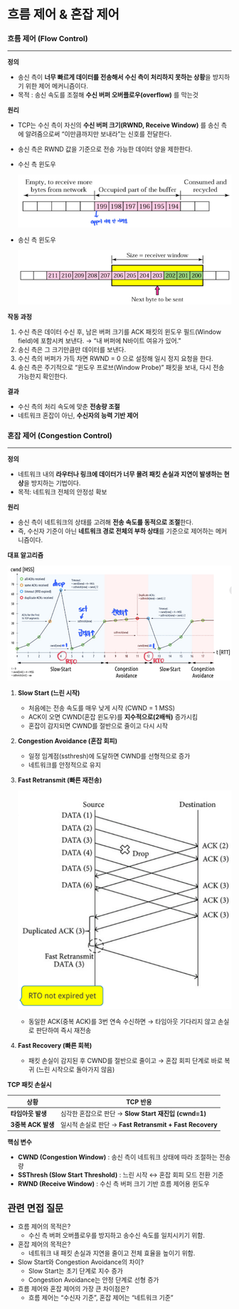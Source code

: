 # 흐름 제어 & 혼잡 제어

### 흐름 제어 (Flow Control)

---

**정의**

- 송신 측이 **너무 빠르게 데이터를 전송해서 수신 측이 처리하지 못하는 상황**을 방지하기 위한 제어 메커니즘이다.
- 목적 : 송신 속도를 조절해 **수신 버퍼 오버플로우(overflow)** 를 막는것

**원리**

- TCP는 수신 측이 자신의 **수신 버퍼 크기(RWND, Receive Window)** 를 송신 측에 알려줌으로써 “이만큼까지만 보내라”는 신호를 전달한다.
- 송신 측은 RWND 값을 기준으로 전송 가능한 데이터 양을 제한한다.
- 수신 측 윈도우

  ![r_window.png](./images/r_window.png)

- 송신 측 윈도우

  ![s_window.png](./images/s_window.png)

**작동 과정**

1. 수신 측은 데이터 수신 후, 남은 버퍼 크기를 ACK 패킷의 윈도우 필드(Window field)에 포함시켜 보낸다.
   → “내 버퍼에 N바이트 여유가 있어.”
2. 송신 측은 그 크기만큼만 데이터를 보낸다.
3. 수신 측의 버퍼가 가득 차면 RWND = 0 으로 설정해 일시 정지 요청을 한다.
4. 송신 측은 주기적으로 “윈도우 프로브(Window Probe)” 패킷을 보내, 다시 전송 가능한지 확인한다.

**결과**

- 수신 측의 처리 속도에 맞춘 **전송량 조절**
- 네트워크 혼잡이 아닌, **수신자의 능력 기반 제어**

### 혼잡 제어 (Congestion Control)

---

**정의**

- 네트워크 내의 **라우터나 링크에 데이터가 너무 몰려 패킷 손실과 지연이 발생하는 현상**을 방지하는 기법이다.
- 목적: 네트워크 전체의 안정성 확보

**원리**

- 송신 측이 네트워크의 상태를 고려해 **전송 속도를 동적으로 조절**한다.
- 즉, 수신자 기준이 아닌 **네트워크 경로 전체의 부하 상태**를 기준으로 제어하는 메커니즘이다.

**대표 알고리즘**

![congestion_control.png](./images/congestion_control.png)

1.  **Slow Start (느린 시작)**
    - 처음에는 전송 속도를 매우 낮게 시작 (CWND = 1 MSS)
    - ACK이 오면 CWND(혼잡 윈도우)를 **지수적으로(2배씩)** 증가시킴
    - 혼잡이 감지되면 CWND를 절반으로 줄이고 다시 시작
2.  **Congestion Avoidance (혼잡 회피)**
    - 일정 임계점(ssthresh)에 도달하면 CWND를 선형적으로 증가
    - 네트워크를 안정적으로 유지
3.  **Fast Retransmit (빠른 재전송)**

    ![3_dup_ack.png](./images/3_dup_ack.png)

    - 동일한 ACK(중복 ACK)를 3번 연속 수신하면
      → 타임아웃 기다리지 않고 손실로 판단하여 즉시 재전송

4.  **Fast Recovery (빠른 회복)**
    - 패킷 손실이 감지된 후 CWND를 절반으로 줄이고
      → 혼잡 회피 단계로 바로 복귀 (느린 시작으로 돌아가지 않음)

**TCP 패킷 손실시**

| 상황               | TCP 반응                                                 |
| ------------------ | -------------------------------------------------------- |
| **타임아웃 발생**  | 심각한 혼잡으로 판단 → **Slow Start 재진입 (cwnd=1)**    |
| **3중복 ACK 발생** | 일시적 손실로 판단 → **Fast Retransmit + Fast Recovery** |

**핵심 변수**

- **CWND (Congestion Window)** : 송신 측이 네트워크 상태에 따라 조절하는 전송량
- **SSThresh (Slow Start Threshold)** : 느린 시작 ↔ 혼잡 회피 모드 전환 기준
- **RWND (Receive Window)** : 수신 측 버퍼 크기 기반 흐름 제어용 윈도우

## 관련 면접 질문

- 흐름 제어의 목적은?
  - 수신 측 버퍼 오버플로우를 방지하고 송수신 속도를 일치시키기 위함.
- 혼잡 제어의 목적은?
  - 네트워크 내 패킷 손실과 지연을 줄이고 전체 효율을 높이기 위함.
- Slow Start와 Congestion Avoidance의 차이?
  - Slow Start는 초기 단계로 지수 증가
  - Congestion Avoidance는 안정 단계로 선형 증가
- 흐름 제어와 혼잡 제어의 가장 큰 차이점은?
  - 흐름 제어는 “수신자 기준”, 혼잡 제어는 “네트워크 기준”
